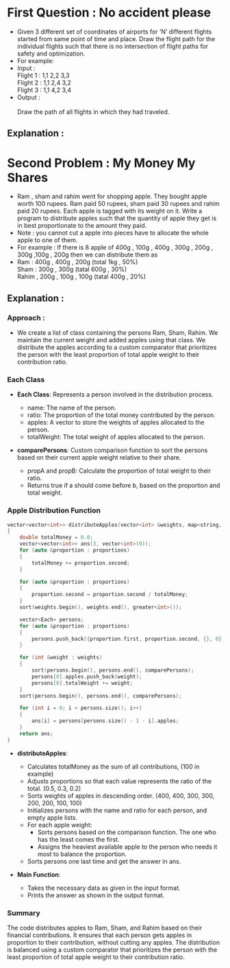 # First Question : No accident please
- Given 3 different set of coordinates of airports for ‘N’ different flights started from same point of time and place. Draw the flight path for the individual flights such that there is no intersection of flight paths for safety and optimization.
- For example:
- Input :
<br/> Flight 1 :  1,1  2,2  3,3 
<br/> Flight 2 : 1,1  2,4  3,2
<br/> Flight 3 : 1,1  4,2  3,4					
- Output :				
<br/> Draw the path of all flights in which they had traveled.

## Explanation : 



# Second Problem : My Money My Shares
- Ram , sham and rahim went for shopping apple. They bought apple worth 100 rupees. Ram paid 50 rupees, sham paid 30 rupees  and rahim paid 20 rupees. Each apple is tagged with its weight on it.  Write a program to distribute apples such that the quantity of apple they get is in best proportionate to the amount they paid. 
- Note : you cannot cut a apple into pieces have to allocate the whole apple to one of them.
- For example : If there is 8 apple  of  400g , 100g  , 400g , 300g , 200g , 300g ,100g , 200g  then we can distribute them as 
- Ram :  400g , 400g , 200g  (total 1kg , 50%) <br/> Sham :  300g , 300g (tatal 600g , 30%) <br/> Rahim , 200g , 100g , 100g  (tatal 400g , 20%)

## Explanation : 

### Approach :
-  We create a list of class containing the persons Ram, Sham, Rahim. We maintain the current weight and added apples using that class. We distribute the apples according to a custom comparator that prioritizes the person with the least proportion of total apple weight to their contribution ratio.

### Each Class

- **Each Class**: Represents a person involved in the distribution process.
  - name: The name of the person.
  - ratio: The proportion of the total money contributed by the person.
  - apples: A vector to store the weights of apples allocated to the person.
  - totalWeight: The total weight of apples allocated to the person.


- **comparePersons**: Custom comparison function to sort the persons based on their current apple weight relative to their share.
  - propA and propB: Calculate the proportion of total weight to their ratio.
  - Returns true if a should come before b, based on the proportion and total weight.

### Apple Distribution Function

```cpp
vector<vector<int>> distributeApples(vector<int> &weights, map<string, double> &proportions)
{
    double totalMoney = 0.0;
    vector<vector<int>> ans(3, vector<int>(0));
    for (auto &proportion : proportions)
    {
        totalMoney += proportion.second;
    }

    for (auto &proportion : proportions)
    {
        proportion.second = proportion.second / totalMoney;
    }
    sort(weights.begin(), weights.end(), greater<int>());

    vector<Each> persons;
    for (auto &proportion : proportions)
    {
        persons.push_back({proportion.first, proportion.second, {}, 0});
    }

    for (int &weight : weights)
    {
        sort(persons.begin(), persons.end(), comparePersons);
        persons[0].apples.push_back(weight);
        persons[0].totalWeight += weight;
    }
    sort(persons.begin(), persons.end(), comparePersons);

    for (int i = 0; i < persons.size(); i++)
    {
        ans[i] = persons[persons.size() - 1 - i].apples;
    }
    return ans;
}
```

- **distributeApples**:
  - Calculates totalMoney as the sum of all contributions, (100 in example)
  - Adjusts proportions so that each value represents the ratio of the total. (0.5, 0.3, 0.2)
  - Sorts weights of apples in descending order. (400, 400, 300, 300, 200, 200, 100, 100)
  - Initializes persons with the name and ratio for each person, and empty apple lists.
  - For each apple weight: 
    - Sorts persons based on the comparison function. The one who has the least comes the first.
    - Assigns the heaviest available apple to the person who needs it most to balance the proportion.
  - Sorts persons one last time and get the answer in ans.


- **Main Function**:
  - Takes the necessary data as given in the input format.
  - Prints the answer as shown in the output format.

### Summary

The code distributes apples to Ram, Sham, and Rahim based on their financial contributions. It ensures that each person gets apples in proportion to their contribution, without cutting any apples. The distribution is balanced using a custom comparator that prioritizes the person with the least proportion of total apple weight to their contribution ratio.

